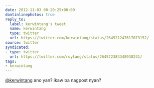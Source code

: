 ```yaml
---
date: 2012-11-03 00:20:25+00:00
dontinlinephotos: true
reply_to:
  label: kerwintang's tweet
  name: kerwintang
  type: twitter
  url: https://twitter.com/kerwintang/status/264521247617073152/
source: twitter
syndicated:
- type: twitter
  url: https://twitter.com/roytang/status/264522384348938241/
tags:
- kerwintang
---
```


[@kerwintang](https://twitter.com/kerwintang/) ano yan? ikaw ba nagpost nyan?